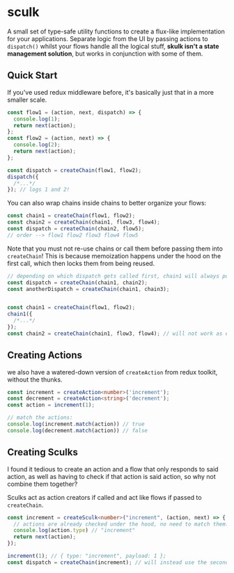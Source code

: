 # sculk

A small set of type-safe utility functions to create a flux-like implementation for your applications. Separate logic from the UI by passing actions to `dispatch()` whilst your flows handle all the logical stuff, **skulk isn't a state management solution**, but works in conjunction with some of them.

## Quick Start

If you've used redux middleware before, it's basically just that in a more smaller scale.

```ts
const flow1 = (action, next, dispatch) => {
  console.log(1);
  return next(action);
};
const flow2 = (action, next) => {
  console.log(2);
  return next(action);
};

const dispatch = createChain(flow1, flow2);
dispatch({
  /*...*/
}); // logs 1 and 2!
```

You can also wrap chains inside chains to better organize your flows:

```ts
const chain1 = createChain(flow1, flow2);
const chain2 = createChain(chain1, flow3, flow4);
const dispatch = createChain(chain2, flow5);
// order --> flow1 flow2 flow3 flow4 flow5
```

Note that you must not re-use chains or call them before passing them into `createChain`! This is because memoization happens under the hood on the first call, which then locks them from being reused.

```ts
// depending on which dispatch gets called first, chain1 will always point next to either chain2 or chain3 no matter which dispatch function you will use.
const dispatch = createChain(chain1, chain2);
const anotherDispatch = createChain(chain1, chain3);


const chain1 = createChain(flow1, flow2);
chain1({
  /*...*/
});
const chain2 = createChain(chain1, flow3, flow4); // will not work as expected!
```

## Creating Actions

we also have a watered-down version of `createAction` from redux toolkit, without the thunks.

```ts
const increment = createAction<number>('increment');
const decrement = createAction<string>('decrement');
const action = increment(1);

// match the actions:
console.log(increment.match(action)) // true
console.log(decrement.match(action)) // false
```

## Creating Sculks

I found it tedious to create an action and a flow that only responds to said action, as well as having to check if that action is said action, so why not combine them together?

Sculks act as action creators if called and act like flows if passed to `createChain`.

```ts
const increment = createSculk<number>("increment", (action, next) => {
  // actions are already checked under the hood, no need to match them.
  console.log(action.type) // "increment"
  return next(action);
});

increment(1); // { type: "increment", payload: 1 };
const dispatch = createChain(increment); // will instead use the second arg from createSculk
```
